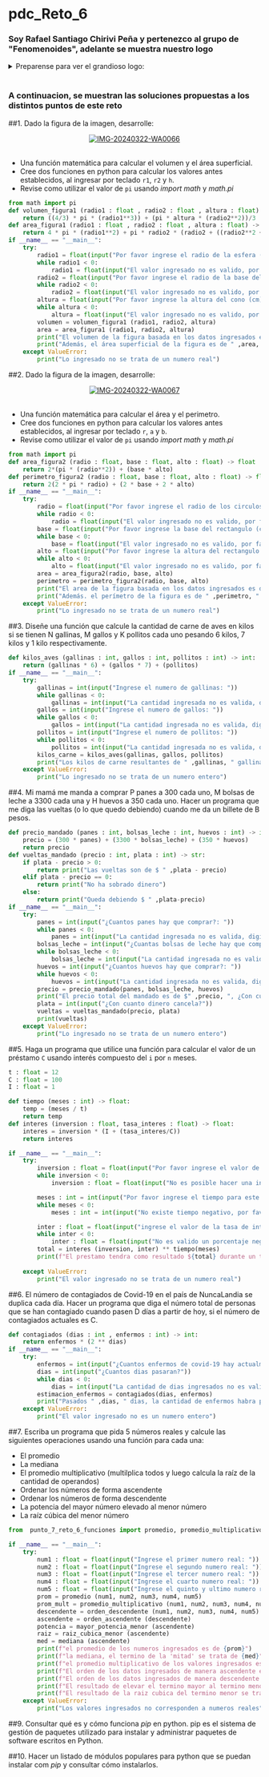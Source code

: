 # pdc_Reto_6
### Soy Rafael Santiago Chirivi Peña y pertenezco al grupo de "Fenomenoides", adelante se muestra nuestro logo 

<details><summary>Preparense para ver el grandioso logo: </summary><p>
<div align='center'>
<figure> <img src="https://i.postimg.cc/NFbwf57S/logo-def.png" alt="Defensa Civil" width="400" height="auto"/></br>
<figcaption><b> "somos programadores, no diseñadores" </b></figcaption></figure>
</div>
</p></details><br>

### A continuacion, se muestran las soluciones propuestas a los distintos puntos de este reto

##1. Dado la figura de la imagen, desarrolle:

<div align='center'>
<figure> <a href="https://postimages.org/" target="_blank"><img src="https://i.postimg.cc/FKBsrHTV/IMG-20240322-WA0066.jpg" alt="IMG-20240322-WA0066"/></a><br/><br/>
<figcaption><b></b></figcaption></figure>
</div>

+ Una función matemática para calcular el volumen y el área superficial.
+ Cree dos funciones en python para calcular los valores antes establecidos, al ingresar por teclado `r1`, `r2` y `h`.
+ Revise como utilizar el valor de `pi` usando *import math* y *math.pi*

```python
from math import pi 
def volumen_figura1 (radio1 : float , radio2 : float , altura : float) -> float:
    return ((4/3) * pi * (radio1**3)) + (pi * altura * (radio2**2))/3
def area_figura1 (radio1 : float , radio2 : float , altura : float) -> float:
    return 4 * pi * (radio1**2) + pi * radio2 * (radio2 + ((radio2**2 + altura**2)**0.5))
if __name__ == "__main__":
    try:
        radio1 = float(input("Por favor ingrese el radio de la esfera (cm): "))
        while radio1 < 0:
            radio1 = float(input("El valor ingresado no es valido, por favor ingrese un valor NO negativo"))
        radio2 = float(input("Por favor ingrese el radio de la base del cono (cm): "))
        while radio2 < 0:
            radio2 = float(input("El valor ingresado no es valido, por favor ingrese un valor NO negativo"))
        altura = float(input("Por favor ingrese la altura del cono (cm): "))
        while altura < 0:
            altura = float(input("El valor ingresado no es valido, por favor ingrese un valor NO negativo"))
        volumen = volumen_figura1 (radio1, radio2, altura)
        area = area_figura1 (radio1, radio2, altura)
        print("El volumen de la figura basada en los datos ingresados es de " ,volumen, " cm")
        print("Además, el área superficial de la figura es de " ,area, " cm")
    except ValueError:
        print("Lo ingresado no se trata de un numero real")
```

##2. Dado la figura de la imagen, desarrolle:

<div align='center'>
<figure> <a href="https://postimages.org/" target="_blank"><img src="https://i.postimg.cc/FsLF9vSj/IMG-20240322-WA0067.jpg" alt="IMG-20240322-WA0067"/></a><br/><br/>
<figcaption><b></b></figcaption></figure>
</div>

+ Una función matemática para calcular el área y el perimetro.
+ Cree dos funciones en python para calcular los valores antes establecidos, al ingresar por teclado `r`, `a` y `b`.
+ Revise como utilizar el valor de `pi` usando *import math* y *math.pi*

```python
from math import pi 
def area_figura2 (radio : float, base : float, alto : float) -> float :
    return 2*(pi * (radio**2)) + (base * alto)
def perimetro_figura2 (radio : float, base : float, alto : float) -> float:
    return 2(2 * pi * radio) + (2 * base + 2 * alto)
if __name__ == "__main__":
    try:
        radio = float(input("Por favor ingrese el radio de los circulos (cm):"))
        while radio < 0:
            radio = float(input("El valor ingresado no es valido, por favor ingrese un valor NO negativo"))
        base = float(input("Por favor ingrese la base del rectangulo (cm):"))
        while base < 0:
            base = float(input("El valor ingresado no es valido, por favor ingrese un valor NO negativo"))
        alto = float(input("Por favor ingrese la altura del rectangulo (cm):"))
        while alto < 0:
            alto = float(input("El valor ingresado no es valido, por favor ingrese un valor NO negativo"))
        area = area_figura2(radio, base, alto)
        perimetro = perimetro_figura2(radio, base, alto)
        print("El area de la figura basada en los datos ingresados es de " ,area, " cm")
        print("Además. el perímetro de la figura es de " ,perimetro, " cm")
    except ValueError:
        print("Lo ingresado no se trata de un numero real")
```

##3. Diseñe una función que calcule la cantidad de carne de aves en kilos si se tienen N gallinas, M gallos y K pollitos cada uno pesando 6 kilos, 7 kilos y 1 kilo respectivamente.
```python
def kilos_aves (gallinas : int, gallos : int, pollitos : int) -> int:
    return (gallinas * 6) + (gallos * 7) + (pollitos)
if __name__ == "__main__":
    try:
        gallinas = int(input("Ingrese el numero de gallinas: "))
        while gallinas < 0:
            gallinas = int(input("La cantidad ingresada no es valida, digite un valor NO negativo"))
        gallos = int(input("Ingrese el numero de gallos: "))
        while gallos < 0:
            gallos = int(input("La cantidad ingresada no es valida, digite un valor NO negativo"))
        pollitos = int(input("Ingrese el numero de pollitos: "))
        while pollitos < 0:
            pollitos = int(input("La cantidad ingresada no es valida, digite un valor NO negativo"))
        kilos_carne = kilos_aves(gallinas, gallos, pollitos)
        print("Los kilos de carne resultantes de " ,gallinas, " gallinas, " ,gallos, " gallos y " ,pollitos, " pollitos es de " ,kilos_carne, " kg")
    except ValueError:
        print("Lo ingresado no se trata de un numero entero")
```

##4. Mi mamá me manda a comprar P panes a 300 cada uno, M bolsas de leche a  3300 cada una y H huevos a  350 cada uno. Hacer un programa que me diga las vueltas (o lo que quedo debiendo) cuando me da un billete de B pesos.
```python
def precio_mandado (panes : int, bolsas_leche : int, huevos : int) -> int:
    precio = (300 * panes) + (3300 * bolsas_leche) + (350 * huevos)
    return precio
def vueltas_mandado (precio : int, plata : int) -> str:
    if plata - precio > 0:
        return print("Las vueltas son de $ " ,plata - precio)
    elif plata - precio == 0:
        return print("No ha sobrado dinero")
    else:
        return print("Queda debiendo $ " ,plata-precio)
if __name__ == "__main__":
    try:
        panes = int(input("¿Cuantos panes hay que comprar?: "))
        while panes < 0:
            panes = int(input("La cantidad ingresada no es valida, digite un valor NO negativo"))
        bolsas_leche = int(input("¿Cuantas bolsas de leche hay que comprar?: "))
        while bolsas_leche < 0:
            bolsas_leche = int(input("La cantidad ingresada no es valida, digite un valor NO negativo"))
        huevos = int(input("¿Cuantos huevos hay que comprar?: "))
        while huevos < 0:
            huevos = int(input("La cantidad ingresada no es valida, digite un valor NO negativo"))
        precio = precio_mandado(panes, bolsas_leche, huevos)
        print("El precio total del mandado es de $" ,precio, ", ¿Con cuánto paga?")
        plata = int(input("¿Con cuanto dinero cancela?"))
        vueltas = vueltas_mandado(precio, plata)
        print(vueltas)
    except ValueError:
        print("Lo ingresado no se trata de un numero entero")
```

##5. Haga un programa que utilice una función para calcular el valor de un préstamo `C` usando interés compuesto del `i` por `n` meses.
```python
t : float = 12
C : float = 100
I : float = 1

def tiempo (meses : int) -> float:
    temp = (meses / t)
    return temp
def interes (inversion : float, tasa_interes : float) -> float:
    interes = inversion * (I + (tasa_interes/C))
    return interes

if __name__ == "__main__":
    try:
        inversion : float = float(input("Por favor ingrese el valor de su inversion inicial: "))
        while inversion < 0:
            inversion : float = float(input("No es posible hacer una inversion negativa, por favor intentelo de nuevo: "))

        meses : int = int(input("Por favor ingrese el tiempo para este prestamo en meses: "))
        while meses < 0:
            meses : int = int(input("No existe tiempo negativo, por favor intentelo de nuevo: "))

        inter : float = float(input("ingrese el valor de la tasa de interes, sin el por ciento (%): "))
        while inter < 0:
            inter : float = float(input("No es valido un porcentaje negativo, ingrese el valor de la tasa de interes, sin el por ciento (%): "))
        total = interes (inversion, inter) ** tiempo(meses)
        print(f"El prestamo tendra como resultado ${total} durante un tiempo de {meses} meses")
        
    except ValueError:
        print("El valor ingresado no se trata de un numero real")
```

##6. El número de contagiados de Covid-19 en el país de NuncaLandia se duplica cada día. Hacer un programa que diga el número total de personas que se han contagiado cuando pasen D días a partir de hoy, si el número de contagiados actuales es C.
```python
def contagiados (dias : int , enfermos : int) -> int:
    return enfermos * (2 ** dias)
if __name__ == "__main__":
    try:
        enfermos = int(input("¿Cuantos enfermos de covid-19 hay actualmente en Nuncalandia?"))
        dias = int(input("¿Cuantos dias pasaran?"))
        while dias < 0:
            dias = int(input("La cantidad de dias ingresados no es valida, por favor ingrese un valor positivo"))
        estimacion_enfermos = contagiados(dias, enfermos)
        print("Pasados " ,dias, " dias, la cantidad de enfermos habra pasado de " ,enfermos, " a " ,estimacion_enfermos,)
    except ValueError:
        print("El valor ingresado no es un numero entero")
```

##7. Escriba un programa que pida 5 números reales y calcule las siguientes operaciones usando una función para cada una:
  + El promedio
  + La mediana 
  + El promedio multiplicativo (multilplica todos y luego calcula la raíz de la cantidad de operandos)
  + Ordenar los números de forma ascendente
  + Ordenar los números de forma descendente
  + La potencia del mayor número elevado al menor número
  + La raíz cúbica del menor número
```python
from  punto_7_reto_6_funciones import promedio, promedio_multiplicativo, orden_ascendente, orden_descendente, mayor_potencia_menor, raiz_cubica_menor, mediana

if __name__ == "__main__":
    try:
        num1 : float = float(input("Ingrese el primer numero real: "))
        num2 : float = float(input("Ingrese el segundo numero real: "))
        num3 : float = float(input("Ingrese el tercer numero real: "))
        num4 : float = float(input("Ingrese el cuarto numero real: "))
        num5 : float = float(input("Ingrese el quinto y ultimo numero real: "))
        prom = promedio (num1, num2, num3, num4, num5)
        prom_mult = promedio_multiplicativo (num1, num2, num3, num4, num5)
        descendente = orden_descendente (num1, num2, num3, num4, num5)
        ascendente = orden_ascendente (descendente)
        potencia = mayor_potencia_menor (ascendente)
        raiz = raiz_cubica_menor (ascendente)
        med = mediana (ascendente)
        print(f"el promedio de los numeros ingresados es de {prom}")
        print(f"la mediana, el termino de la 'mitad' se trata de {med}")
        print(f"el promedio multiplicativo de los valores ingresados es {prom_mult}")
        print(f"El orden de los datos ingresados de manera ascendente es de {ascendente}")
        print(f"El orden de los datos ingresados de manera descendente es de {descendente}")
        print(f"El resultado de elevar el termino mayor al termino menor de los datos es de {potencia}")
        print(f"El resultado de la raiz cubica del termino menor se trata de {raiz}")
    except ValueError:
        print("Los valores ingresados no corresponden a numeros reales")
```

##9. Consultar qué es y cómo funciona *pip* en python.
pip es el sistema de gestión de paquetes utilizado para instalar y administrar paquetes de software escritos en Python.

##10. Hacer un listado de módulos populares para python que se puedan instalar com *pip* y consultar cómo instalarlos.
